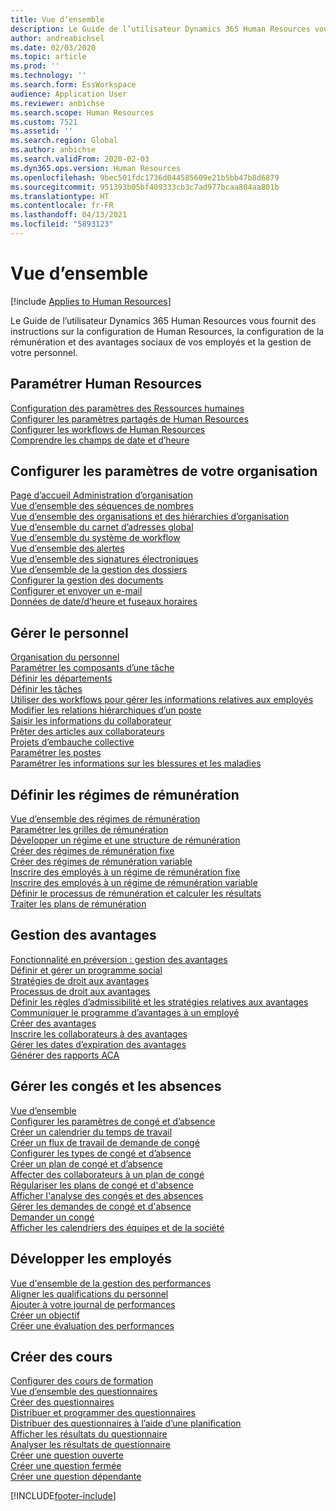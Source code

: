 ```yaml
---
title: Vue d’ensemble
description: Le Guide de l’utilisateur Dynamics 365 Human Resources vous fournit des instructions sur la configuration de Human Resources, la configuration de la rémunération et des avantages sociaux de vos employés et la gestion de votre personnel.
author: andreabichsel
ms.date: 02/03/2020
ms.topic: article
ms.prod: ''
ms.technology: ''
ms.search.form: EssWorkspace
audience: Application User
ms.reviewer: anbichse
ms.search.scope: Human Resources
ms.custom: 7521
ms.assetid: ''
ms.search.region: Global
ms.author: anbichse
ms.search.validFrom: 2020-02-03
ms.dyn365.ops.version: Human Resources
ms.openlocfilehash: 9bec501fdc1736d044585609e21b5bb47b8d6879
ms.sourcegitcommit: 951393b05bf409333cb3c7ad977bcaa804aa801b
ms.translationtype: HT
ms.contentlocale: fr-FR
ms.lasthandoff: 04/13/2021
ms.locfileid: "5893123"
---
```

# <a name="overview"></a>Vue d’ensemble

[!include [Applies to Human Resources](../includes/applies-to-hr.md)]

Le Guide de l’utilisateur Dynamics 365 Human Resources vous fournit des instructions sur la configuration de Human Resources, la configuration de la rémunération et des avantages sociaux de vos employés et la gestion de votre personnel.

## <a name="set-up-human-resources"></a>Paramétrer Human Resources

[Configuration des paramètres des Ressources humaines](hr-setup-parameters.md)</br>
[Configurer les paramètres partagés de Human Resources](hr-setup-shared-parameters.md)</br>
[Configurer les workflows de Human Resources](./hr-workflow-manage-employee-information.md)</br>
[Comprendre les champs de date et d’heure](hr-setup-date-time-fields.md)</br>

## <a name="configure-organization-settings"></a>Configurer les paramètres de votre organisation

[Page d’accueil Administration d’organisation](../fin-ops-core/fin-ops/organization-administration/organization-administration-home-page.md?toc=/dynamics365/human-resources/toc.json)</br>
[Vue d’ensemble des séquences de nombres](../fin-ops-core/fin-ops/organization-administration/number-sequence-overview.md?toc=/dynamics365/human-resources/toc.json)</br>
[Vue d’ensemble des organisations et des hiérarchies d’organisation](../fin-ops-core/fin-ops/organization-administration/organizations-organizational-hierarchies.md?toc=/dynamics365/human-resources/toc.json)</br>
[Vue d’ensemble du carnet d’adresses global](../fin-ops-core/fin-ops/organization-administration/overview-global-address-book.md?toc=/dynamics365/human-resources/toc.json)</br>
[Vue d’ensemble du système de workflow](../fin-ops-core/fin-ops/organization-administration/overview-workflow-system.md?toc=/dynamics365/human-resources/toc.json)</br>
[Vue d’ensemble des alertes](../fin-ops-core/fin-ops/get-started/alerts-overview.md?toc=/dynamics365/human-resources/toc.json)</br>
[Vue d’ensemble des signatures électroniques](../fin-ops-core/fin-ops/organization-administration/electronic-signature-overview.md?toc=/dynamics365/human-resources/toc.json)</br>
[Vue d’ensemble de la gestion des dossiers](../fin-ops-core/fin-ops/organization-administration/cases.md?toc=/dynamics365/human-resources/toc.json)</br>
[Configurer la gestion des documents](../fin-ops-core/fin-ops/organization-administration/configure-document-management.md?toc=/dynamics365/human-resources/toc.json)</br>
[Configurer et envoyer un e-mail](../fin-ops-core/fin-ops/organization-administration/configure-email.md?toc=/dynamics365/human-resources/toc.json)</br>
[Données de date/d’heure et fuseaux horaires](../fin-ops-core/fin-ops/organization-administration/date-time-zones.md?toc=/dynamics365/human-resources/toc.json)</br>

## <a name="manage-personnel"></a>Gérer le personnel

[Organisation du personnel](hr-personnel-departments-jobs-positions.md)</br>
[Paramétrer les composants d’une tâche](hr-personnel-jobs.md)</br>
[Définir les départements](hr-personnel-define-departments.md)</br>
[Définir les tâches](hr-personnel-define-jobs.md)</br>
[Utiliser des workflows pour gérer les informations relatives aux employés](hr-workflow-manage-employee-information.md)</br>
[Modifier les relations hiérarchiques d’un poste](hr-personnel-modify-reporting-relationships-position.md)</br>
[Saisir les informations du collaborateur](hr-personnel-enter-worker-information.md)</br>
[Prêter des articles aux collaborateurs](hr-personnel-loan-item-worker.md)</br>
[Projets d’embauche collective](hr-personnel-mass-hire-projects.md)</br>
[Paramétrer les postes](hr-personnel-set-up-positions.md)</br>
[Paramétrer les informations sur les blessures et les maladies](hr-personnel-set-up-injury-illness-information.md)</br>

## <a name="set-up-compensation-plans"></a>Définir les régimes de rémunération

[Vue d’ensemble des régimes de rémunération](hr-compensation-overview.md)</br>
[Paramétrer les grilles de rémunération](hr-compensation-grids.md)</br>
[Développer un régime et une structure de rémunération](hr-compensation-structure.md)</br>
[Créer des régimes de rémunération fixe](hr-compensation-fixed-plans.md)</br>
[Créer des régimes de rémunération variable](hr-compensation-variable-plans.md)</br>
[Inscrire des employés à un régime de rémunération fixe](hr-compensation-enroll-employees-fixed.md)</br>
[Inscrire des employés à un régime de rémunération variable](hr-compensation-enroll-employees-variable.md)</br>
[Définir le processus de rémunération et calculer les résultats](hr-compensation-define-process.md)</br>
[Traiter les plans de rémunération](hr-compensation-process.md)</br>

## <a name="manage-benefits"></a>Gestion des avantages

[Fonctionnalité en préversion : gestion des avantages](hr-benefits-management-overview.md)</br>
[Définir et gérer un programme social](hr-benefits-manage-program.md)</br>
[Stratégies de droit aux avantages](hr-benefits-eligibility-policies.md)</br>
[Processus de droit aux avantages](hr-benefits-eligibility-process.md)</br>
[Définir les règles d’admissibilité et les stratégies relatives aux avantages](hr-benefits-define-eligibility-rules.md)</br>
[Communiquer le programme d’avantages à un employé](hr-benefits-deliver-employee-benefits-program.md)</br>
[Créer des avantages](hr-benefits-create.md)</br>
[Inscrire les collaborateurs à des avantages](hr-benefits-enroll-workers.md)</br>
[Gérer les dates d’expiration des avantages](hr-benefits-expiration-dates.md)</br>
[Générer des rapports ACA](hr-benefits-aca-reports.md)</br>

## <a name="manage-leave-and-absence"></a>Gérer les congés et les absences

[Vue d’ensemble](hr-leave-and-absence-overview.md)</br>
[Configurer les paramètres de congé et d’absence](hr-leave-and-absence-parameters.md)</br>
[Créer un calendrier du temps de travail](hr-leave-and-absence-working-time-calendar.md)</br>
[Créer un flux de travail de demande de congé](hr-leave-and-absence-workflow.md)</br>
[Configurer les types de congé et d’absence](hr-leave-and-absence-types.md)</br>
[Créer un plan de congé et d’absence](hr-leave-and-absence-plans.md)</br>
[Affecter des collaborateurs à un plan de congé](hr-leave-and-absence-enroll.md)</br>
[Régulariser les plans de congé et d'absence](hr-leave-and-absence-accrue.md)</br>
[Afficher l'analyse des congés et des absences](hr-leave-and-absence-analytics.md)</br>
[Gérer les demandes de congé et d'absence](hr-employee-self-service-manage-requests.md)</br>
[Demander un congé](hr-employee-self-service-request-time-off.md)</br>
[Afficher les calendriers des équipes et de la société](hr-employee-self-service-calendar.md)</br>

## <a name="develop-employees"></a>Développer les employés

[Vue d'ensemble de la gestion des performances](hr-develop-performance-management-overview.md)</br>
[Aligner les qualifications du personnel](hr-develop-skills.md)</br>
[Ajouter à votre journal de performances](hr-develop-add-performance-journal.md)</br>
[Créer un objectif](hr-develop-create-goal.md)</br>
[Créer une évaluation des performances](hr-develop-create-performance-review.md)</br>

## <a name="create-courses"></a>Créer des cours

[Configurer des cours de formation](hr-learning-courses.md)</br>
[Vue d’ensemble des questionnaires](hr-learning-questionnaires.md)</br>
[Créer des questionnaires](hr-learning-design-questionnaires.md)</br>
[Distribuer et programmer des questionnaires](hr-learning-distribute-questionnaires.md)</br>
[Distribuer des questionnaires à l’aide d’une planification](hr-learning-distribute-questionnaires-scheduling.md)</br>
[Afficher les résultats du questionnaire](hr-learning-evaluate-questionnaire-results.md)</br>
[Analyser les résultats de questionnaire](hr-learning-analyze-questionnaire-results.md)</br>
[Créer une question ouverte](hr-learning-create-open-ended-question.md)</br>
[Créer une question fermée](hr-learning-create-closed-ended-question.md)</br>
[Créer une question dépendante](hr-learning-depending-question.md)</br>





[!INCLUDE[footer-include](../includes/footer-banner.md)]